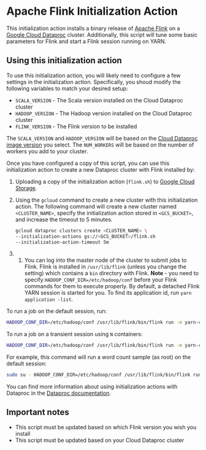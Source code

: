 # Apache Flink Initialization Action

This initialization action installs a binary release of [Apache Flink](http://flink.apache.org) on a [Google Cloud Dataproc](https://cloud.google.com/dataproc) cluster. Additionally, this script will tune some basic parameters for
Flink and start a Flink session running on YARN.

## Using this initialization action
To use this initialization action, you will likely need to configure a few settings in the initialization action. Specifically, you shoud modify the following variables to match your desired setup:

* `SCALA_VERSION` - The Scala version installed on the Cloud Dataproc cluster
* `HADOOP_VERSION` - The Hadoop version installed on the Cloud Dataproc cluster
* `FLINK_VERSION` - The Flink version to be installed

The `SCALA_VERSION` and `HADOOP_VERSION` will be based on the [Cloud Dataproc image version](https://cloud.google.com/dataproc/concepts/dataproc-versions) you select. The `NUM_WORKERS` will be based on the number of workers you add to your cluster.

Once you have configured a copy of this script, you can use this initialization action to create a new Dataproc cluster with Flink installed by:

1. Uploading a copy of the initialization action (`flink.sh`) to [Google Cloud Storage](https://cloud.google.com/storage).
1. Using the `gcloud` command to create a new cluster with this initialization action. The following command will create a new cluster named `<CLUSTER_NAME>`, specify the initialization action stored in `<GCS_BUCKET>`, and increase the timeout to 5 minutes.

    ```bash
    gcloud dataproc clusters create <CLUSTER_NAME> \
    --initialization-actions gs://<GCS_BUCKET>/flink.sh   
    --initialization-action-timeout 5m
    ```
1. 1. You can log into the master node of the cluster to submit jobs to Flink. Flink is installed in `/usr/lib/flink` (unless you change the setting) which contains a `bin` directory with Flink. **Note** - you need to specify `HADOOP_CONF_DIR=/etc/hadoop/conf` before your Flink commands for them to execute properly. By default, a detached Flink YARN session is started for you. To find its application id, run `yarn application -list`.

To run a job on the default session, run:

```bash
HADOOP_CONF_DIR=/etc/hadoop/conf /usr/lib/flink/bin/flink run -m yarn-cluster -yid <session application id> <job jar>
```

To run a job on a transient session using `N` containers:

```bash
HADOOP_CONF_DIR=/etc/hadoop/conf /usr/lib/flink/bin/flink run -m yarn-cluster -yn N <job jar>
```

For example, this command will run a word count sample (as root) on the default session:
```bash
sudo su - HADOOP_CONF_DIR=/etc/hadoop/conf /usr/lib/flink/bin/flink run -m yarn-cluster -yid <session application id> examples/streaming/WordCount.jar
```

You can find more information about using initialization actions with Dataproc in the [Dataproc documentation](https://cloud.google.com/dataproc/init-actions).

## Important notes
* This script must be updated based on which Flink version you wish you install
* This script must be updated based on your Cloud Dataproc cluster
